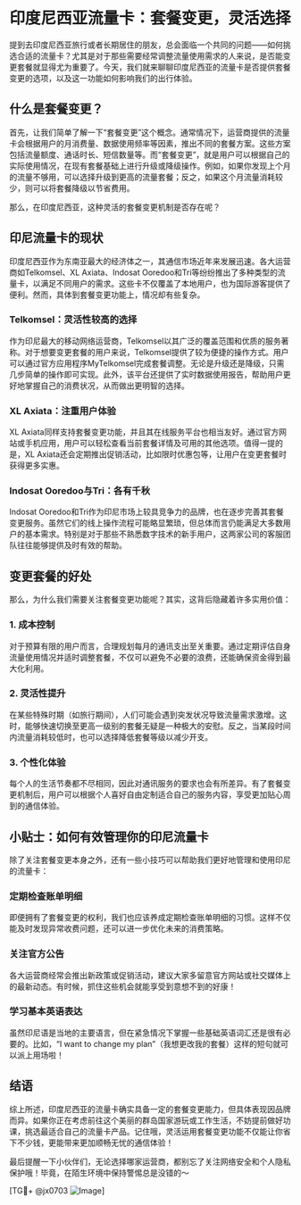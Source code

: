 # 印度尼西亚流量卡：套餐变更，灵活选择

提到去印度尼西亚旅行或者长期居住的朋友，总会面临一个共同的问题——如何挑选合适的流量卡？尤其是对于那些需要经常调整流量使用需求的人来说，是否能变更套餐就显得尤为重要了。今天，我们就来聊聊印度尼西亚的流量卡是否提供套餐变更的选项，以及这一功能如何影响我们的出行体验。

## 什么是套餐变更？

首先，让我们简单了解一下“套餐变更”这个概念。通常情况下，运营商提供的流量卡会根据用户的月消费量、数据使用频率等因素，推出不同的套餐方案。这些方案包括流量额度、通话时长、短信数量等。而“套餐变更”，就是用户可以根据自己的实际使用情况，在现有套餐基础上进行升级或降级操作。例如，如果你发现上个月的流量不够用，可以选择升级到更高的流量套餐；反之，如果这个月流量消耗较少，则可以将套餐降级以节省费用。

那么，在印度尼西亚，这种灵活的套餐变更机制是否存在呢？

## 印尼流量卡的现状

印度尼西亚作为东南亚最大的经济体之一，其通信市场近年来发展迅速。各大运营商如Telkomsel、XL Axiata、Indosat Ooredoo和Tri等纷纷推出了多种类型的流量卡，以满足不同用户的需求。这些卡不仅覆盖了本地用户，也为国际游客提供了便利。然而，具体到套餐变更功能上，情况却有些复杂。

### Telkomsel：灵活性较高的选择

作为印尼最大的移动网络运营商，Telkomsel以其广泛的覆盖范围和优质的服务著称。对于想要变更套餐的用户来说，Telkomsel提供了较为便捷的操作方式。用户可以通过官方应用程序MyTelkomsel完成套餐调整。无论是升级还是降级，只需几步简单的操作即可实现。此外，该平台还提供了实时数据使用报告，帮助用户更好地掌握自己的消费状况，从而做出更明智的选择。

### XL Axiata：注重用户体验

XL Axiata同样支持套餐变更功能，并且其在线服务平台也相当友好。通过官方网站或手机应用，用户可以轻松查看当前套餐详情及可用的其他选项。值得一提的是，XL Axiata还会定期推出促销活动，比如限时优惠包等，让用户在变更套餐时获得更多实惠。

### Indosat Ooredoo与Tri：各有千秋

Indosat Ooredoo和Tri作为印尼市场上较具竞争力的品牌，也在逐步完善其套餐变更服务。虽然它们的线上操作流程可能略显繁琐，但总体而言仍能满足大多数用户的基本需求。特别是对于那些不熟悉数字技术的新手用户，这两家公司的客服团队往往能够提供及时有效的帮助。

## 变更套餐的好处

那么，为什么我们需要关注套餐变更功能呢？其实，这背后隐藏着许多实用价值：

### 1. **成本控制**
   对于预算有限的用户而言，合理规划每月的通讯支出至关重要。通过定期评估自身流量使用情况并适时调整套餐，不仅可以避免不必要的浪费，还能确保资金得到最大化利用。

### 2. **灵活性提升**
   在某些特殊时期（如旅行期间），人们可能会遇到突发状况导致流量需求激增。这时，能够快速切换至更高一级别的套餐无疑是一种极大的安慰。反之，当某段时间内流量消耗较低时，也可以选择降低套餐等级以减少开支。

### 3. **个性化体验**
   每个人的生活节奏都不尽相同，因此对通讯服务的要求也会有所差异。有了套餐变更机制后，用户可以根据个人喜好自由定制适合自己的服务内容，享受更加贴心周到的通信体验。

## 小贴士：如何有效管理你的印尼流量卡

除了关注套餐变更本身之外，还有一些小技巧可以帮助我们更好地管理和使用印尼的流量卡：

### 定期检查账单明细
   即便拥有了套餐变更的权利，我们也应该养成定期检查账单明细的习惯。这样不仅能及时发现异常收费问题，还可以进一步优化未来的消费策略。

### 关注官方公告
   各大运营商经常会推出新政策或促销活动，建议大家多留意官方网站或社交媒体上的最新动态。有时候，抓住这些机会就能享受到意想不到的好康！

### 学习基本英语表达
   虽然印尼语是当地的主要语言，但在紧急情况下掌握一些基础英语词汇还是很有必要的。比如，“I want to change my plan”（我想更改我的套餐）这样的短句就可以派上用场啦！

## 结语

综上所述，印度尼西亚的流量卡确实具备一定的套餐变更能力，但具体表现因品牌而异。如果你正在考虑前往这个美丽的群岛国家游玩或工作生活，不妨提前做好功课，挑选最适合自己的流量卡产品。记住哦，灵活运用套餐变更功能不仅能让你省下不少钱，更能带来更加顺畅无忧的通信体验！

最后提醒一下小伙伴们，无论选择哪家运营商，都别忘了关注网络安全和个人隐私保护哦！毕竟，在陌生环境中保持警惕总是没错的～ 

[TG💪+ @jx0703 ![Image](https://github.com/user-attachments/assets/dbca1d08-cadb-493c-b0ec-ad6f7a83f270)]
